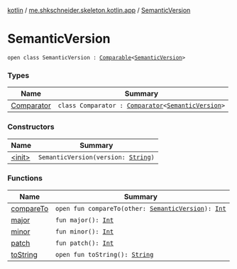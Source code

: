 [kotlin](../../index.md) / [me.shkschneider.skeleton.kotlin.app](../index.md) / [SemanticVersion](./index.md)

# SemanticVersion

`open class SemanticVersion : `[`Comparable`](https://kotlinlang.org/api/latest/jvm/stdlib/kotlin/-comparable/index.html)`<`[`SemanticVersion`](./index.md)`>`

### Types

| Name | Summary |
|---|---|
| [Comparator](-comparator/index.md) | `class Comparator : `[`Comparator`](https://docs.oracle.com/javase/6/docs/api/java/util/Comparator.html)`<`[`SemanticVersion`](./index.md)`>` |

### Constructors

| Name | Summary |
|---|---|
| [&lt;init&gt;](-init-.md) | `SemanticVersion(version: `[`String`](https://kotlinlang.org/api/latest/jvm/stdlib/kotlin/-string/index.html)`)` |

### Functions

| Name | Summary |
|---|---|
| [compareTo](compare-to.md) | `open fun compareTo(other: `[`SemanticVersion`](./index.md)`): `[`Int`](https://kotlinlang.org/api/latest/jvm/stdlib/kotlin/-int/index.html) |
| [major](major.md) | `fun major(): `[`Int`](https://kotlinlang.org/api/latest/jvm/stdlib/kotlin/-int/index.html) |
| [minor](minor.md) | `fun minor(): `[`Int`](https://kotlinlang.org/api/latest/jvm/stdlib/kotlin/-int/index.html) |
| [patch](patch.md) | `fun patch(): `[`Int`](https://kotlinlang.org/api/latest/jvm/stdlib/kotlin/-int/index.html) |
| [toString](to-string.md) | `open fun toString(): `[`String`](https://kotlinlang.org/api/latest/jvm/stdlib/kotlin/-string/index.html) |
